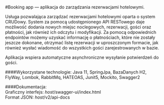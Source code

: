#Booking app — aplikacja do zarządzania rezerwacjami hotelowymi. 

Usługa pozwalająca zarządzać rezerwacjami hotelowymi oparta o system
CRUDowy. System za pomocą udostępnionego API
RESTowego daje możliwość dodania nowych miejsc noclegowych,
rezerwacji, gości oraz płatności, jak również ich odczytu i modyfikacji. 
Za pomocą odpowiednich endpointów możemy uzyskać informację o 
płatnościach, które nie zostały jeszcze dokonane, otrzymać listę 
rezerwacji w uproszczonym formacie, jak również wysłać wiadomość do 
wszystkich gości zarejestrowanych w bazie.

Aplikacja wspiera automatyczne asynchroniczne wysyłanie potwierdzeń do
gości.

####Wykorzystane technologie:
Java 11, SpringJpa, BazaDanych H2, FlyWay,
Lombok, RabbitMq, HATEOAS, Junit5, Mockito, Swagger2

####Dokumentacja:  
Graficzny interfejs: *host*/swagger-ui/index.html  
Format JSON: *host*/v2/api-docs


